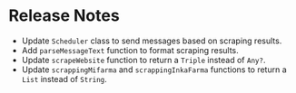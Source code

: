 # Release Notes

- Update `Scheduler` class to send messages based on scraping results.
- Add `parseMessageText` function to format scraping results.
- Update `scrapeWebsite` function to return a `Triple` instead of `Any?`.
- Update `scrappingMifarma` and `scrappingInkaFarma` functions to return a `List` instead of `String`.